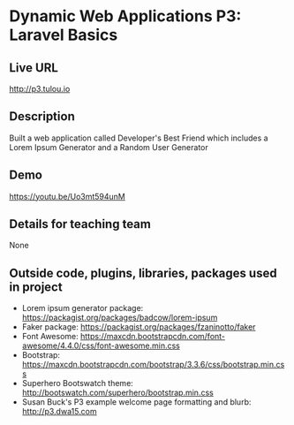 # Dynamic Web Applications P3: Laravel Basics

## Live URL
<http://p3.tulou.io>

## Description
Built a web application called Developer's Best Friend which includes a Lorem Ipsum Generator and a Random User Generator

## Demo
<https://youtu.be/Uo3mt594unM>

## Details for teaching team
None

## Outside code, plugins, libraries, packages used in project
* Lorem ipsum generator package: https://packagist.org/packages/badcow/lorem-ipsum
* Faker package: https://packagist.org/packages/fzaninotto/faker
* Font Awesome: https://maxcdn.bootstrapcdn.com/font-awesome/4.4.0/css/font-awesome.min.css
* Bootstrap: https://maxcdn.bootstrapcdn.com/bootstrap/3.3.6/css/bootstrap.min.css
* Superhero Bootswatch theme: http://bootswatch.com/superhero/bootstrap.min.css
* Susan Buck's P3 example welcome page formatting and blurb: http://p3.dwa15.com
